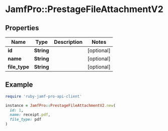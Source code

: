 # JamfPro::PrestageFileAttachmentV2

## Properties

| Name | Type | Description | Notes |
| ---- | ---- | ----------- | ----- |
| **id** | **String** |  | [optional] |
| **name** | **String** |  | [optional] |
| **file_type** | **String** |  | [optional] |

## Example

```ruby
require 'ruby-jamf-pro-api-client'

instance = JamfPro::PrestageFileAttachmentV2.new(
  id: 1,
  name: receipt.pdf,
  file_type: pdf
)
```


